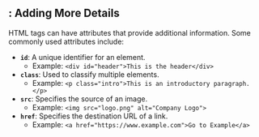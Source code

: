 ## : Adding More Details

HTML tags can have attributes that provide additional information. Some commonly used attributes include:

* **`id`**: A unique identifier for an element.
  * Example: `<div id="header">This is the header</div>`
* **`class`**: Used to classify multiple elements.
  * Example: `<p class="intro">This is an introductory paragraph.</p>`
* **`src`**: Specifies the source of an image.
  * Example: `<img src="logo.png" alt="Company Logo">`
* **`href`**: Specifies the destination URL of a link.
  * Example: `<a href="https://www.example.com">Go to Example</a>`